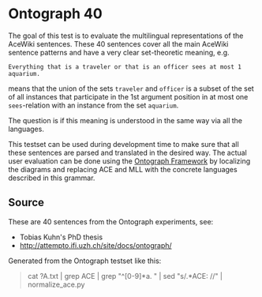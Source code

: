 Ontograph 40
============

The goal of this test is to evaluate the multilingual representations
of the AceWiki sentences. These 40 sentences cover all the main
AceWiki sentence patterns and have a very clear set-theoretic meaning, e.g.

	Everything that is a traveler or that is an officer sees at most 1 aquarium.

means that the union of the sets `traveler` and `officer` is a subset of the
set of all instances that participate in the 1st argument position
in at most one `sees`-relation with an instance from the set `aquarium`.

The question is if this meaning is understood in the same way via all
the languages.

This testset can be used during development time to make sure that all these
sentences are parsed and translated in the desired way. The actual user
evaluation can be done using the
[Ontograph Framework](http://attempto.ifi.uzh.ch/site/docs/ontograph/) by
localizing the diagrams and
replacing ACE and MLL with the concrete languages described in this grammar.


Source
------

These are 40 sentences from the Ontograph experiments, see:

  - Tobias Kuhn's PhD thesis
  - <http://attempto.ifi.uzh.ch/site/docs/ontograph/>

Generated from the Ontograph testset like this:

> cat ?A.txt | grep ACE | grep "^[0-9]*a. " | sed "s/.*ACE: //" | normalize_ace.py
